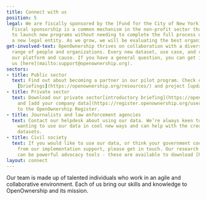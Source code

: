 ```yaml
---
title: Connect with us
position: 5
legal: We are fiscally sponsored by the [Fund for the City of New York](http://www.fcny.org/fcny/).
  Fiscal sponsorship is a common mechanism in the non-profit sector that enables organizations
  to launch new programs without needing to complete the full process of establishing
  a new legal entity. As we grow, we will be evaluating the best organizational setup.
get-involved-text: OpenOwnership thrives on collaboration with a diverse and global
  range of people and organizations. Every new dataset, use case, and referral strengthens
  our platform and cause. If you have a general question, you can get in touch with
  us [here](mailto:support@openownership.org).
sectors:
- title: Public sector
  text: Find out about becoming a partner in our pilot program. Check out our latest
    [briefings](https://openownership.org/resources/) and project [updates](https://openownership.org/news/).
- title: Private sector
  text: Download our private sector[introductory briefing](https://openownership.org/resources/)
    and [add your company data](https://register.openownership.org/users/sign_up)
    to the OpenOwnership Register.
- title: Journalists and law enforcement agencies
  text: Contact our helpdesk about using our data. We’re always keen to support people
    wanting to use our data in cool new ways and can help with the creation of bespoke
    datasets.
- title: Civil society
  text: If you would like to use our data, or think your government could benefit
    from our implementation support, please get in touch. Our research and resources
    can be powerful advocacy tools - these are available to download [here](https://openownership.org/resources/).
layout: connect
---
```


Our team is made up of talented individuals who work in an agile and collaborative environment. Each of us bring our skills and knowledge to OpenOwnership and its mission.